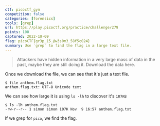 ```yaml
---
ctf: picoctf_gym
competition: false
categories: [forensics]
tools: [grep]
url: https://play.picoctf.org/practice/challenge/279
points: 100
captured: 2022-10-09
flag: picoCTF{gr3p_15_@w3s0m3_58f5c024}
summary: Use `grep` to find the flag in a large text file.
---
```


> Attackers have hidden information in a very large mass of data in the past, maybe they are still doing it. Download the data here.

Once we download the file, we can see that it's just a text file.

```shell
$ file anthem.flag.txt 
anthem.flag.txt: UTF-8 Unicode text
```

We can see how large it is using `ls -lh` to discover it's `107KB`

```shell
$ ls -lh anthem.flag.txt 
-rw-r--r-- 1 simon simon 107K Nov  9 16:57 anthem.flag.txt
```

If we grep for `pico`, we find the flag.

```shell
```